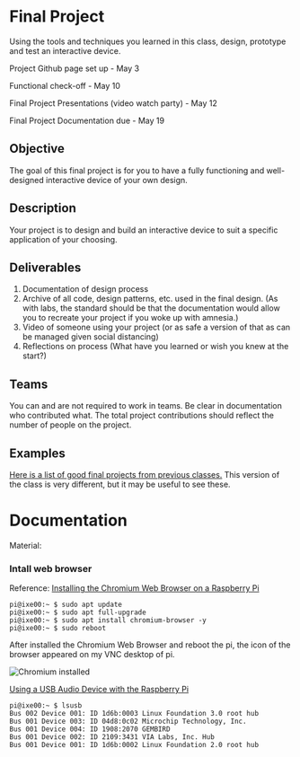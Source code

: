 # Final Project

Using the tools and techniques you learned in this class, design, prototype and test an interactive device.

Project Github page set up - May 3

Functional check-off - May 10
 
Final Project Presentations (video watch party) - May 12

Final Project Documentation due - May 19



## Objective

The goal of this final project is for you to have a fully functioning and well-designed interactive device of your own design.
 
## Description
Your project is to design and build an interactive device to suit a specific application of your choosing. 

## Deliverables

1. Documentation of design process
2. Archive of all code, design patterns, etc. used in the final design. (As with labs, the standard should be that the documentation would allow you to recreate your project if you woke up with amnesia.)
3. Video of someone using your project (or as safe a version of that as can be managed given social distancing)
4. Reflections on process (What have you learned or wish you knew at the start?)


## Teams

You can and are not required to work in teams. Be clear in documentation who contributed what. The total project contributions should reflect the number of people on the project.

## Examples

[Here is a list of good final projects from previous classes.](https://github.com/FAR-Lab/Developing-and-Designing-Interactive-Devices/wiki/Previous-Final-Projects)
This version of the class is very different, but it may be useful to see these.


# Documentation
Material:

### Intall web browser
Reference: [Installing the Chromium Web Browser on a Raspberry Pi](https://pimylifeup.com/raspberry-pi-chromium-browser/)
````
pi@ixe00:~ $ sudo apt update
pi@ixe00:~ $ sudo apt full-upgrade
pi@ixe00:~ $ sudo apt install chromium-browser -y
pi@ixe00:~ $ sudo reboot
````
After installed the Chromium Web Browser and reboot the pi, the icon of the browser appeared on my VNC desktop of pi.

![Chromium installed](https://user-images.githubusercontent.com/46579769/117605247-4ab1ba80-b125-11eb-9fde-cc08897c0676.png)


[Using a USB Audio Device with the Raspberry Pi](https://www.raspberrypi-spy.co.uk/2019/06/using-a-usb-audio-device-with-the-raspberry-pi/)
````
pi@ixe00:~ $ lsusb
Bus 002 Device 001: ID 1d6b:0003 Linux Foundation 3.0 root hub
Bus 001 Device 003: ID 04d8:0c02 Microchip Technology, Inc. 
Bus 001 Device 004: ID 1908:2070 GEMBIRD 
Bus 001 Device 002: ID 2109:3431 VIA Labs, Inc. Hub
Bus 001 Device 001: ID 1d6b:0002 Linux Foundation 2.0 root hub

````

